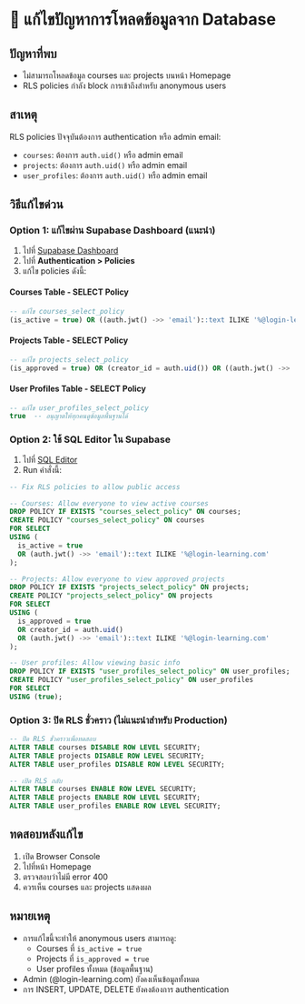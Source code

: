 # 🔧 แก้ไขปัญหาการโหลดข้อมูลจาก Database

## ปัญหาที่พบ
- ไม่สามารถโหลดข้อมูล courses และ projects บนหน้า Homepage
- RLS policies กำลัง block การเข้าถึงสำหรับ anonymous users

## สาเหตุ
RLS policies ปัจจุบันต้องการ authentication หรือ admin email:
- `courses`: ต้องการ `auth.uid()` หรือ admin email
- `projects`: ต้องการ `auth.uid()` หรือ admin email  
- `user_profiles`: ต้องการ `auth.uid()` หรือ admin email

## วิธีแก้ไขด่วน

### Option 1: แก้ไขผ่าน Supabase Dashboard (แนะนำ)

1. ไปที่ [Supabase Dashboard](https://app.supabase.com/project/vuitwzisazvikrhtfthh/auth/policies)
2. ไปที่ **Authentication > Policies**
3. แก้ไข policies ดังนี้:

#### Courses Table - SELECT Policy
```sql
-- แก้ไข courses_select_policy
(is_active = true) OR ((auth.jwt() ->> 'email')::text ILIKE '%@login-learning.com')
```

#### Projects Table - SELECT Policy  
```sql
-- แก้ไข projects_select_policy
(is_approved = true) OR (creator_id = auth.uid()) OR ((auth.jwt() ->> 'email')::text ILIKE '%@login-learning.com')
```

#### User Profiles Table - SELECT Policy
```sql
-- แก้ไข user_profiles_select_policy  
true  -- อนุญาตให้ทุกคนดูข้อมูลพื้นฐานได้
```

### Option 2: ใช้ SQL Editor ใน Supabase

1. ไปที่ [SQL Editor](https://app.supabase.com/project/vuitwzisazvikrhtfthh/sql/new)
2. Run คำสั่งนี้:

```sql
-- Fix RLS policies to allow public access

-- Courses: Allow everyone to view active courses
DROP POLICY IF EXISTS "courses_select_policy" ON courses;
CREATE POLICY "courses_select_policy" ON courses
FOR SELECT
USING (
  is_active = true 
  OR (auth.jwt() ->> 'email')::text ILIKE '%@login-learning.com'
);

-- Projects: Allow everyone to view approved projects
DROP POLICY IF EXISTS "projects_select_policy" ON projects;  
CREATE POLICY "projects_select_policy" ON projects
FOR SELECT
USING (
  is_approved = true 
  OR creator_id = auth.uid()
  OR (auth.jwt() ->> 'email')::text ILIKE '%@login-learning.com'
);

-- User profiles: Allow viewing basic info
DROP POLICY IF EXISTS "user_profiles_select_policy" ON user_profiles;
CREATE POLICY "user_profiles_select_policy" ON user_profiles
FOR SELECT
USING (true);
```

### Option 3: ปิด RLS ชั่วคราว (ไม่แนะนำสำหรับ Production)

```sql
-- ปิด RLS ชั่วคราวเพื่อทดสอบ
ALTER TABLE courses DISABLE ROW LEVEL SECURITY;
ALTER TABLE projects DISABLE ROW LEVEL SECURITY;
ALTER TABLE user_profiles DISABLE ROW LEVEL SECURITY;

-- เปิด RLS กลับ
ALTER TABLE courses ENABLE ROW LEVEL SECURITY;
ALTER TABLE projects ENABLE ROW LEVEL SECURITY;
ALTER TABLE user_profiles ENABLE ROW LEVEL SECURITY;
```

## ทดสอบหลังแก้ไข

1. เปิด Browser Console
2. ไปที่หน้า Homepage
3. ตรวจสอบว่าไม่มี error 400
4. ควรเห็น courses และ projects แสดงผล

## หมายเหตุ
- การแก้ไขนี้จะทำให้ anonymous users สามารถดู:
  - Courses ที่ `is_active = true`
  - Projects ที่ `is_approved = true`
  - User profiles ทั้งหมด (ข้อมูลพื้นฐาน)
- Admin (@login-learning.com) ยังคงเห็นข้อมูลทั้งหมด
- การ INSERT, UPDATE, DELETE ยังคงต้องการ authentication